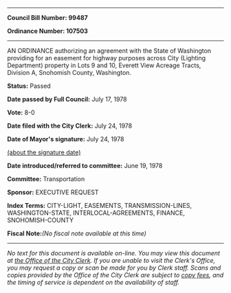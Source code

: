 

********

**Council Bill Number: 99487**
   
**Ordinance Number: 107503**
********

 AN ORDINANCE authorizing an agreement with the State of Washington providing for an easement for highway purposes across City (Lighting Department) property in Lots 9 and 10, Everett View Acreage Tracts, Division A, Snohomish County, Washington.

**Status:** Passed
   
**Date passed by Full Council:** July 17, 1978
   
**Vote:** 8-0
   
**Date filed with the City Clerk:** July 24, 1978
   
**Date of Mayor's signature:** July 24, 1978
   
[(about the signature date)](/~public/approvaldate.htm)
   
   
   
**Date introduced/referred to committee:** June 19, 1978
   
**Committee:** Transportation
   
**Sponsor:** EXECUTIVE REQUEST
   
   
**Index Terms:** CITY-LIGHT, EASEMENTS, TRANSMISSION-LINES, WASHINGTON-STATE, INTERLOCAL-AGREEMENTS, FINANCE, SNOHOMISH-COUNTY

**Fiscal Note:**_(No fiscal note available at this time)_
********

_No text for this document is available on-line. You may view this document at [the Office of the City Clerk](http://www.seattle.gov/leg/clerk/contactUs.htm). If you are unable to visit the Clerk's Office, you may request a copy or scan be made for you by Clerk staff. Scans and copies provided by the Office of the City Clerk are subject to [copy fees](http://clerk.seattle.gov/~public/clerkfees.htm), and the timing of service is dependent on the availability of staff._

